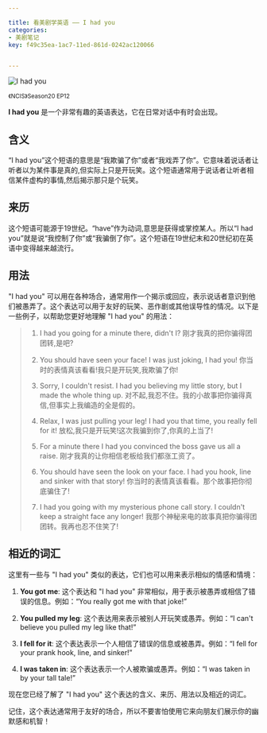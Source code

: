 ```yaml
---

title: 看美剧学英语 —— I had you
categories:
- 美剧笔记
key: f49c35ea-1ac7-11ed-861d-0242ac120066


---
```




![I had you](https://icdb-images.oss-cn-hangzhou.aliyuncs.com/news/2023/07/04/SCR-20230704-ulqt.jpeg)

<small>《NCIS》Season20 EP12</small>


**I had you** 是一个非常有趣的英语表达，它在日常对话中有时会出现。

## 含义

“I had you”这个短语的意思是“我欺骗了你”或者“我戏弄了你”。它意味着说话者让听者以为某件事是真的,但实际上只是开玩笑。这个短语通常用于说话者让听者相信某件虚构的事情,然后揭示那只是个玩笑。

## 来历

这个短语可能源于19世纪。“have”作为动词,意思是获得或掌控某人。所以“I had you”就是说“我控制了你”或“我骗倒了你”。这个短语在19世纪末和20世纪初在英语中变得越来越流行。

## 用法

"I had you" 可以用在各种场合，通常用作一个揭示或回应，表示说话者意识到他们被愚弄了。这个表达可以用于友好的玩笑、恶作剧或其他误导性的情况。以下是一些例子，以帮助您更好地理解 "I had you" 的用法：

> 1. I had you going for a minute there, didn't I?  刚才我真的把你骗得团团转,是吧?
> 
> 2. You should have seen your face! I was just joking, I had you!  你当时的表情真该看看!我只是开玩笑,我欺骗了你!
> 
> 3. Sorry, I couldn't resist. I had you believing my little story, but I made the whole thing up.  对不起,我忍不住。我的小故事把你骗得真信,但事实上我编造的全是假的。  
> 
> 4. Relax, I was just pulling your leg! I had you that time, you really fell for it! 放松,我只是开玩笑!这次我骗到你了,你真的上当了!
> 
> 5. For a minute there I had you convinced the boss gave us all a raise.  刚才我真的让你相信老板给我们都涨工资了。  
> 
> 6. You should have seen the look on your face. I had you hook, line and sinker with that story!  你当时的表情真该看看。那个故事把你彻底骗住了!  
> 
> 7. I had you going with my mysterious phone call story. I couldn't keep a straight face any longer!  我那个神秘来电的故事真把你骗得团团转。我再也忍不住笑了!

## 相近的词汇

这里有一些与 "I had you" 类似的表达，它们也可以用来表示相似的情感和情境：

1. **You got me**: 这个表达和 "I had you" 非常相似，用于表示被愚弄或相信了错误的信息。例如：“You really got me with that joke!”

2. **You pulled my leg**: 这个表达用来表示被别人开玩笑或愚弄。例如：“I can't believe you pulled my leg like that!”

3. **I fell for it**: 这个表达表示一个人相信了错误的信息或被愚弄。例如：“I fell for your prank hook, line, and sinker!”

4. **I was taken in**: 这个表达表示一个人被欺骗或愚弄。例如：“I was taken in by your tall tale!”

现在您已经了解了 "I had you" 这个表达的含义、来历、用法以及相近的词汇。

记住，这个表达通常用于友好的场合，所以不要害怕使用它来向朋友们展示你的幽默感和机智！